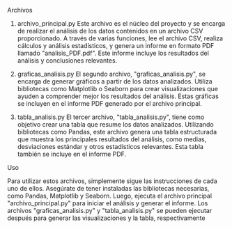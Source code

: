 Archivos
1. archivo_principal.py
Este archivo es el núcleo del proyecto y se encarga de realizar el análisis de los datos contenidos en un archivo CSV proporcionado. A través de varias funciones, lee el archivo CSV, realiza cálculos y análisis estadísticos, y genera un informe en formato PDF llamado "analisis_PDF.pdf". Este informe incluye los resultados del análisis y conclusiones relevantes.

2. graficas_analisis.py
El segundo archivo, "graficas_analisis.py", se encarga de generar gráficos a partir de los datos analizados. Utiliza bibliotecas como Matplotlib o Seaborn para crear visualizaciones que ayuden a comprender mejor los resultados del análisis. Estas gráficas se incluyen en el informe PDF generado por el archivo principal.

3. tabla_analisis.py
El tercer archivo, "tabla_analisis.py", tiene como objetivo crear una tabla que resume los datos analizados. Utilizando bibliotecas como Pandas, este archivo genera una tabla estructurada que muestra los principales resultados del análisis, como medias, desviaciones estándar y otros estadísticos relevantes. Esta tabla también se incluye en el informe PDF.

Uso

Para utilizar estos archivos, simplemente sigue las instrucciones de cada uno de ellos. Asegúrate de tener instaladas las bibliotecas necesarias, como Pandas, Matplotlib y Seaborn. Luego, ejecuta el archivo principal "archivo_principal.py" para iniciar el análisis y generar el informe. Los archivos "graficas_analisis.py" y "tabla_analisis.py" se pueden ejecutar después para generar las visualizaciones y la tabla, respectivamente
